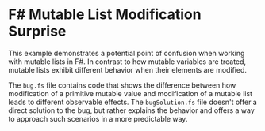 # F# Mutable List Modification Surprise

This example demonstrates a potential point of confusion when working with mutable lists in F#.  In contrast to how mutable variables are treated, mutable lists exhibit different behavior when their elements are modified.

The `bug.fs` file contains code that shows the difference between how modification of a primitive mutable value and modification of a mutable list leads to different observable effects. The `bugSolution.fs` file doesn't offer a direct solution to the bug, but rather explains the behavior and offers a way to approach such scenarios in a more predictable way.